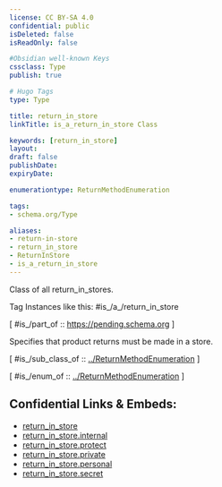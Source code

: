 ```yaml
---
license: CC BY-SA 4.0
confidential: public
isDeleted: false
isReadOnly: false

#Obsidian well-known Keys
cssclass: Type
publish: true

# Hugo Tags
type: Type

title: return_in_store
linkTitle: is_a_return_in_store Class

keywords: [return_in_store]
layout: 
draft: false
publishDate:
expiryDate: 

enumerationtype: ReturnMethodEnumeration

tags:
- schema.org/Type

aliases:
- return-in-store
- return_in_store
- ReturnInStore
- is_a_return_in_store
---
```


Class of all return_in_stores.

Tag Instances like this: 
#is_/a_/return_in_store

[ #is_/part_of :: https://pending.schema.org ]

Specifies that product returns must be made in a store.

[ #is_/sub_class_of :: [../ReturnMethodEnumeration](../ReturnMethodEnumeration) ]

[ #is_/enum_of :: [../ReturnMethodEnumeration](../ReturnMethodEnumeration) ]



## Confidential Links & Embeds: 
- [return_in_store](../../../../../../../_public/schema.org/Type/is_a_/intangible/enumeration/return_method_enumeration/return_in_store.md) 
- [return_in_store.internal](../../../../../../../_internal/schema.org/Type/is_a_/intangible/enumeration/return_method_enumeration/return_in_store.internal.md) 
- [return_in_store.protect](../../../../../../../_protect/schema.org/Type/is_a_/intangible/enumeration/return_method_enumeration/return_in_store.protect.md) 
- [return_in_store.private](../../../../../../../_private/schema.org/Type/is_a_/intangible/enumeration/return_method_enumeration/return_in_store.private.md) 
- [return_in_store.personal](../../../../../../../_personal/schema.org/Type/is_a_/intangible/enumeration/return_method_enumeration/return_in_store.personal.md) 
- [return_in_store.secret](../../../../../../../_secret/schema.org/Type/is_a_/intangible/enumeration/return_method_enumeration/return_in_store.secret.md) 
